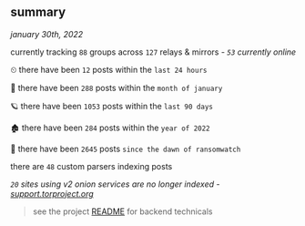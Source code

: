 
## summary
_january 30th, 2022_

currently tracking `88` groups across `127` relays & mirrors - _`53` currently online_

⏲ there have been `12` posts within the `last 24 hours`

🦈 there have been `288` posts within the `month of january`

🪐 there have been `1053` posts within the `last 90 days`

🏚 there have been `284` posts within the `year of 2022`

🦕 there have been `2645` posts `since the dawn of ransomwatch`

there are `48` custom parsers indexing posts

_`20` sites using v2 onion services are no longer indexed - [support.torproject.org](https://support.torproject.org/onionservices/v2-deprecation/)_

> see the project [README](https://github.com/thetanz/ransomwatch#ransomwatch--) for backend technicals
